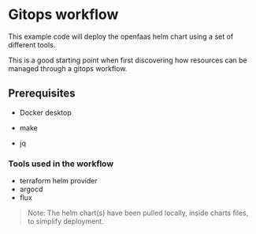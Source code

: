 # Gitops workflow

This example code will deploy the openfaas helm chart using a set of different tools.

This is a good starting point when first discovering how resources can be managed through a gitops workflow.

## Prerequisites

- Docker desktop

- make

- jq

### Tools used in the workflow

- terraform helm provider
- argocd
- flux

> Note: The helm chart(s) have been pulled locally, inside charts files, to simplify deployment.
